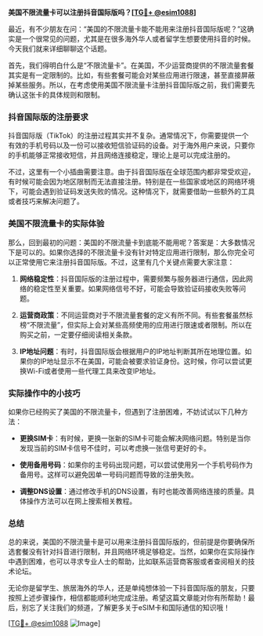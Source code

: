 **美国不限流量卡可以注册抖音国际版吗？[[TG💪+ @esim1088](https://t.me/s/esim1088)]**

最近，有不少朋友在问：“美国的不限流量卡能不能用来注册抖音国际版呢？”这确实是一个很常见的问题，尤其是在很多海外华人或者留学生想要使用抖音的时候。今天我们就来详细聊聊这个话题。

首先，我们得明白什么是“不限流量卡”。在美国，不少运营商提供的不限流量套餐其实是有一定限制的。比如，有些套餐可能会对某些应用进行限速，甚至直接屏蔽掉某些服务。所以，在考虑使用美国不限流量卡注册抖音国际版之前，我们需要先确认这张卡的具体规则和限制。

### 抖音国际版的注册要求

抖音国际版（TikTok）的注册过程其实并不复杂。通常情况下，你需要提供一个有效的手机号码以及一份可以接收短信验证码的设备。对于海外用户来说，只要你的手机能够正常接收短信，并且网络连接稳定，理论上是可以完成注册的。

不过，这里有一个小插曲需要注意。由于抖音国际版在全球范围内都非常受欢迎，有时候可能会因为地区限制而无法直接注册。特别是在一些国家或地区的网络环境下，可能会遇到验证码发送失败的情况。这种情况下，就需要借助一些额外的工具或者技巧来解决问题了。

### 美国不限流量卡的实际体验

那么，回到最初的问题：美国的不限流量卡到底能不能用呢？答案是：大多数情况下是可以的。如果你选择的不限流量卡没有针对特定应用进行限制，那么你完全可以正常使用它来注册抖音国际版。不过，这里有几个关键点需要大家注意：

1. **网络稳定性**：抖音国际版的注册过程中，需要频繁与服务器进行通信，因此网络的稳定性至关重要。如果网络信号不好，可能会导致验证码接收失败等问题。
   
2. **运营商政策**：不同运营商对于不限流量套餐的定义有所不同。有些套餐虽然标榜“不限流量”，但实际上会对某些高频使用的应用进行限速或者限制。所以在购买之前，一定要仔细阅读相关条款。

3. **IP地址问题**：有时，抖音国际版会根据用户的IP地址判断其所在地理位置。如果你的IP地址显示不在美国，可能会被要求验证身份。这时候，你可以尝试更换Wi-Fi或者使用一些代理工具来改变IP地址。

### 实际操作中的小技巧

如果你已经购买了美国的不限流量卡，但遇到了注册困难，不妨试试以下几种方法：

- **更换SIM卡**：有时候，更换一张新的SIM卡可能会解决网络问题。特别是当你发现当前的SIM卡信号不佳时，可以考虑换一张信号更好的卡。
  
- **使用备用号码**：如果你的主号码出现问题，可以尝试使用另一个手机号码作为备用号。这样可以避免因单一号码问题而导致的注册失败。

- **调整DNS设置**：通过修改手机的DNS设置，有时也能改善网络连接的质量。具体操作方法可以在网上搜索相关教程。

### 总结

总的来说，美国的不限流量卡是可以用来注册抖音国际版的，但前提是你要确保所选套餐没有针对抖音进行限制，并且网络环境足够稳定。当然，如果你在实际操作中遇到困难，也可以寻求专业人士的帮助，比如联系运营商客服或者查阅相关的技术论坛。

无论你是留学生、旅居海外的华人，还是单纯想体验一下抖音国际版的朋友，只要按照上述步骤操作，相信都能顺利地完成注册。希望这篇文章能对你有所帮助！最后，别忘了关注我们的频道，了解更多关于eSIM卡和国际通信的知识哦！

[[TG💪+ @esim1088](https://t.me/s/esim1088) ![Image](https://i.postimg.cc/4NQfJmqS/Snipaste-2025-05-13-00-14-12.png)]